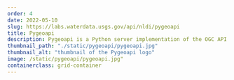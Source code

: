 ```yaml
---
order: 4
date: 2022-05-10
slug: https://labs.waterdata.usgs.gov/api/nldi/pygeoapi
title: Pygeoapi
description: Pygeoapi is a Python server implementation of the OGC API suite of standards which provides the capability to deploy a RESTful OGC API endpoint using OpenAPI, GeoJSON, and HTML. This allows us to easily create custom Python geoprocesses/workflows and subsequently make them available through a public API using industry standards.
thumbnail_path: "./static/pygeoapi/pygeoapi.jpg"
thumbnail_alt: "thumbnail of the Pygeoapi logo"
image: /static/pygeoapi/pygeoapi.jpg"
containerclass: grid-container
---
```

